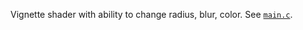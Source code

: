 Vignette shader with ability to change radius, blur, color. See [`main.c`](https://github.com/Apfelstrudel-Technologien/raylibVignette/blob/main/main.c).
